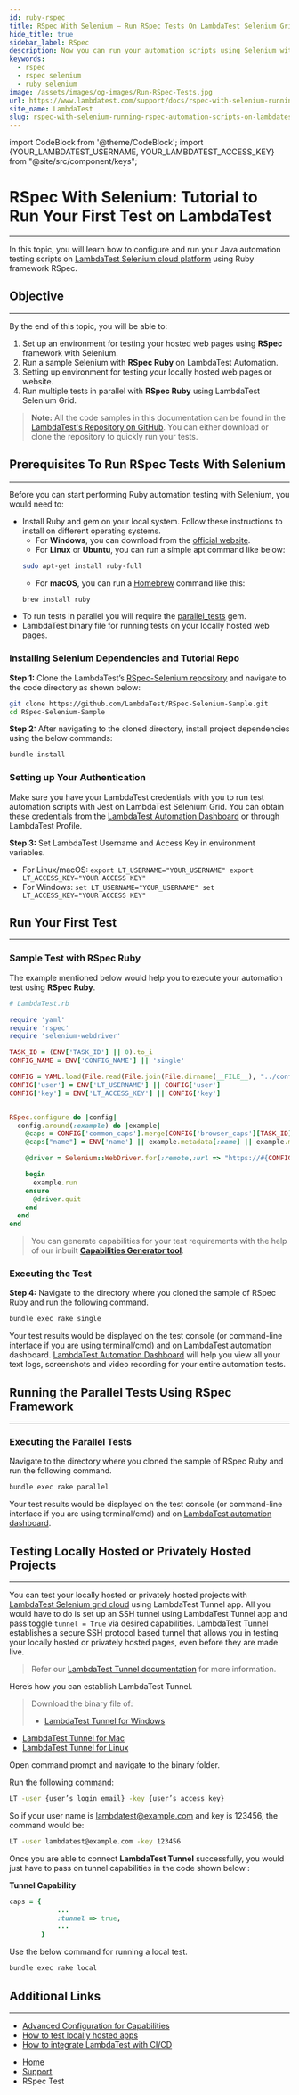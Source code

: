 ```yaml
---
id: ruby-rspec
title: RSpec With Selenium – Run RSpec Tests On LambdaTest Selenium Grid
hide_title: true
sidebar_label: RSpec
description: Now you can run your automation scripts using Selenium with RSpec on LambdaTest online grid of 3000+ real desktop browsers and real operating systems.
keywords:
  - rspec
  - rspec selenium
  - ruby selenium
image: /assets/images/og-images/Run-RSpec-Tests.jpg
url: https://www.lambdatest.com/support/docs/rspec-with-selenium-running-rspec-automation-scripts-on-lambdatest-selenium-grid/
site_name: LambdaTest
slug: rspec-with-selenium-running-rspec-automation-scripts-on-lambdatest-selenium-grid/
---
```


import CodeBlock from '@theme/CodeBlock';
import {YOUR_LAMBDATEST_USERNAME, YOUR_LAMBDATEST_ACCESS_KEY} from "@site/src/component/keys";

<script type="application/ld+json"
      dangerouslySetInnerHTML={{ __html: JSON.stringify({
       "@context": "https://schema.org",
        "@type": "BreadcrumbList",
        "itemListElement": [{
          "@type": "ListItem",
          "position": 1,
          "name": "Home",
          "item": "https://www.lambdatest.com"
        },{
          "@type": "ListItem",
          "position": 2,
          "name": "Support",
          "item": "https://www.lambdatest.com/support/docs/"
        },{
          "@type": "ListItem",
          "position": 3,
          "name": "RSpec Test",
          "item": "https://www.lambdatest.com/support/docs/rspec-with-selenium-running-rspec-automation-scripts-on-lambdatest-selenium-grid/"
        }]
      })
    }}
></script>

# RSpec With Selenium: Tutorial to Run Your First Test on LambdaTest
*** 

In this topic, you will learn how to configure and run your Java automation testing scripts on [LambdaTest Selenium cloud platform](https://www.lambdatest.com/selenium-automation) using Ruby framework RSpec.

## Objective
***
By the end of this topic, you will be able to:

1. Set up an environment for testing your hosted web pages using **RSpec** framework with Selenium.
2. Run a sample Selenium with **RSpec Ruby** on LambdaTest Automation.
3. Setting up environment for testing your locally hosted web pages or website.
4. Run multiple tests in parallel with **RSpec Ruby** using LambdaTest Selenium Grid.

>**Note:** All the code samples in this documentation can be found in the [LambdaTest's Repository on GitHub](https://github.com/LambdaTest/RSpec-Selenium-Sample). You can either download or clone the repository to quickly run your tests.

## Prerequisites To Run RSpec Tests With Selenium
***
Before you can start performing Ruby automation testing with Selenium, you would need to:

* Install Ruby and gem on your local system. Follow these instructions to install on different operating systems.
  * For **Windows**, you can download from the [official website](https://rubyinstaller.org/downloads/).
  * For **Linux** or **Ubuntu**, you can run a simple apt command like below:
  ```bash
  sudo apt-get install ruby-full
  ```
  * For **macOS**, you can run a [Homebrew](https://brew.sh/) command like this:
  ```bash
  brew install ruby
  ```
* To run tests in parallel you will require the [parallel_tests](https://github.com/grosser/parallel_tests) gem.
* LambdaTest binary file for running tests on your locally hosted web pages.

### Installing Selenium Dependencies and Tutorial Repo

**Step 1:** Clone the LambdaTest’s [RSpec-Selenium repository](https://github.com/LambdaTest/RSpec-Selenium-Sample) and navigate to the code directory as shown below:
```bash
git clone https://github.com/LambdaTest/RSpec-Selenium-Sample.git
cd RSpec-Selenium-Sample
```
**Step 2:** After navigating to the cloned directory, install project dependencies using the below commands:
```bash
bundle install
```
### Setting up Your Authentication
Make sure you have your LambdaTest credentials with you to run test automation scripts with Jest on LambdaTest Selenium Grid. You can obtain these credentials from the [LambdaTest Automation Dashboard](https://automation.lambdatest.com/) or through LambdaTest Profile.

**Step 3:** Set LambdaTest Username and Access Key in environment variables.
 * For Linux/macOS:
 `export LT_USERNAME="YOUR_USERNAME" export LT_ACCESS_KEY="YOUR ACCESS KEY"`
 * For Windows:
 `set LT_USERNAME="YOUR_USERNAME" set LT_ACCESS_KEY="YOUR ACCESS KEY"`

## Run Your First Test
***
### Sample Test with RSpec Ruby

The example mentioned below would help you to execute your automation test using **RSpec Ruby**.
```ruby
# LambdaTest.rb

require 'yaml'
require 'rspec'
require 'selenium-webdriver'

TASK_ID = (ENV['TASK_ID'] || 0).to_i
CONFIG_NAME = ENV['CONFIG_NAME'] || 'single'

CONFIG = YAML.load(File.read(File.join(File.dirname(__FILE__), "../config/#{CONFIG_NAME}.config.yml")))
CONFIG['user'] = ENV['LT_USERNAME'] || CONFIG['user']
CONFIG['key'] = ENV['LT_ACCESS_KEY'] || CONFIG['key']


RSpec.configure do |config|
  config.around(:example) do |example|
    @caps = CONFIG['common_caps'].merge(CONFIG['browser_caps'][TASK_ID])
    @caps["name"] = ENV['name'] || example.metadata[:name] || example.metadata[:file_path].split('/').last.split('.').first

    @driver = Selenium::WebDriver.for(:remote,:url => "https://#{CONFIG['user']}:#{CONFIG['key']}@#{CONFIG['server']}/wd/hub",:desired_capabilities => @caps)

    begin
      example.run
    ensure
      @driver.quit
    end
  end
end
```
> You can generate capabilities for your test requirements with the help of our inbuilt **[Capabilities Generator tool](https://www.lambdatest.com/capabilities-generator/)**.

### Executing the Test

**Step 4:** Navigate to the directory where you cloned the sample of RSpec Ruby and run the following command.
```bash
bundle exec rake single
```
Your test results would be displayed on the test console (or command-line interface if you are using terminal/cmd) and on LambdaTest automation dashboard. [LambdaTest Automation Dashboard](https://automation.lambdatest.com/build) will help you view all your text logs, screenshots and video recording for your entire automation tests.

## Running the Parallel Tests Using RSpec Framework
***
### Executing the Parallel Tests 
Navigate to the directory where you cloned the sample of RSpec Ruby and run the following command.
```bash
bundle exec rake parallel
```
Your test results would be displayed on the test console (or command-line interface if you are using terminal/cmd) and on [LambdaTest automation dashboard](https://automation.lambdatest.com/build).

## Testing Locally Hosted or Privately Hosted Projects
***
You can test your locally hosted or privately hosted projects with [LambdaTest Selenium grid cloud](https://www.lambdatest.com/selenium-automation) using LambdaTest Tunnel app. All you would have to do is set up an SSH tunnel using LambdaTest Tunnel app and pass toggle `tunnel = True` via desired capabilities. LambdaTest Tunnel establishes a secure SSH protocol based tunnel that allows you in testing your locally hosted or privately hosted pages, even before they are made live.

>Refer our [LambdaTest Tunnel documentation](https://www.lambdatest.com/support/docs/testing-locally-hosted-pages/) for more information.

Here’s how you can establish LambdaTest Tunnel.

>Download the binary file of:
>* [LambdaTest Tunnel for Windows](https://downloads.lambdatest.com/tunnel/v3/windows/64bit/LT_Windows.zip)
* [LambdaTest Tunnel for Mac](https://downloads.lambdatest.com/tunnel/v3/mac/64bit/LT_Mac.zip)
* [LambdaTest Tunnel for Linux](https://downloads.lambdatest.com/tunnel/v3/linux/64bit/LT_Linux.zip)

Open command prompt and navigate to the binary folder.

Run the following command:
```bash
LT -user {user’s login email} -key {user’s access key}
```
So if your user name is lambdatest@example.com and key is 123456, the command would be:
```bash
LT -user lambdatest@example.com -key 123456
```
Once you are able to connect **LambdaTest Tunnel** successfully, you would just have to pass on tunnel capabilities in the code shown below :

**Tunnel Capability**
```ruby
caps = {             
            ...          
            :tunnel => true,         
            ...
        }  
```
Use the below command for running a local test.
```bash
bundle exec rake local
```
## Additional Links
***
* [Advanced Configuration for Capabilities](https://www.lambdatest.com/support/docs/selenium-automation-capabilities/)
* [How to test locally hosted apps](https://www.lambdatest.com/support/docs/testing-locally-hosted-pages/)
* [How to integrate LambdaTest with CI/CD](https://www.lambdatest.com/support/docs/integrations-with-ci-cd-tools/)

<nav aria-label="breadcrumbs">
  <ul className="breadcrumbs">
    <li className="breadcrumbs__item">
      <a className="breadcrumbs__link" target="_self" href="https://www.lambdatest.com">
        Home
      </a>
    </li>
    <li className="breadcrumbs__item">
      <a className="breadcrumbs__link" target="_self" href="https://www.lambdatest.com/support/docs/">
        Support
      </a>
    </li>
    <li className="breadcrumbs__item breadcrumbs__item--active">
      <span className="breadcrumbs__link">
        RSpec Test
      </span>
    </li>
  </ul>
</nav>